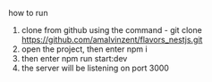 how to run

1. clone from github using the command - git clone https://github.com/amalvinzent/flavors_nestjs.git
2. open the project, then enter npm i
3. then enter npm run start:dev
4. the server will be listening on port 3000
